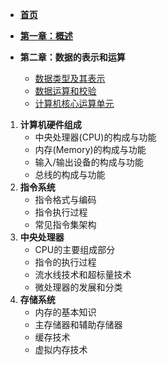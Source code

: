 * [**首页**](README.md)

* [**第一章：概述**](sections/chapters1/概述.md)

* **第二章：数据的表示和运算**

  * [数据类型及其表示](sections/chapters2/数据类型及其表示.md)
  * [数据运算和校验](sections/chapters2/数据运算和校验.md)
  * [计算机核心运算单元](sections/chapters2/计算机核心运算单元.md)

  


1. **计算机硬件组成**
   - 中央处理器(CPU)的构成与功能
   - 内存(Memory)的构成与功能
   - 输入/输出设备的构成与功能
   - 总线的构成与功能
2. **指令系统**
   - 指令格式与编码
   - 指令执行过程
   - 常见指令集架构
3. **中央处理器**
   - CPU的主要组成部分
   - 指令的执行过程
   - 流水线技术和超标量技术
   - 微处理器的发展和分类
4. **存储系统**
   - 内存的基本知识
   - 主存储器和辅助存储器
   - 缓存技术
   - 虚拟内存技术

